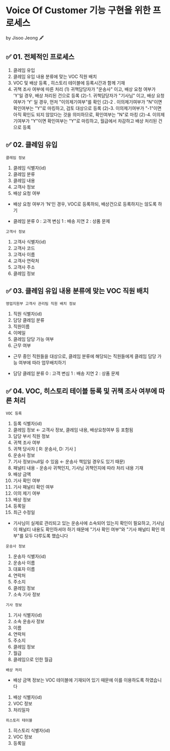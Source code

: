 ﻿
# Voice Of Customer 기능 구현을 위한 프로세스

by Jisoo Jeong 🖋

## ✅ 01. 전체적인 프로세스
1. 클레임 유입
2. 클레임 유입 내용 분류에 맞는 VOC 직원 배치
3. VOC 및 배상  등록 , 히스토리 테이블에 등록시간과 함께 기재
4. 귀책 조사 여부에 따른 처리
(1) 귀책담당자가 "운송사" 이고, 배상 요청 여부가 'Y'일 경우, 배상 처리된 건으로 등록
(2)-1. 귀책담당자가 "기사님" 이고, 배상 요청 여부가 'Y' 일 경우, 먼저 "이의제기여부"를 확인
(2)-2 . 이의제기여부가 "N"이면 확인여부는 "Y"로 마킹하고, 검토 대상으로 등록
(2)-3. 이의제기여부가 "-1"이면 아직 확인도 되지 않았다는 것을 의미하므로, 확인여부는 "N"로 마킹
(2)-4. 이의제기여부가 "Y"이면 확인여부는 "Y"로 마킹하고, 월급에서 차감하고 배상 처리된 건으로 등록


## ✅ 02. 클레임 유입
`클레임 정보`

1. 클레임 식별자(id)
2. 클레임 분류
3. 클레임 내용
4. 고객사 정보
5. 배상 요청 여부
- 배상 요청 여부가 'N'인 경우, VOC로 등록하되, 배상건으로 등록하지는 않도록 하기
* 클레임 분류
 0 : 고객 변심
1 : 배송 지연
2 : 상품 문제

`고객사 정보`
1.  고객사 식별자(id)
2.  고객사 코드
3. 고객사 이름
4. 고객사 연락처
5. 고객사 주소
6. 클레임 정보

## ✅ 03. 클레임 유입 내용 분류에 맞는 VOC 직원 배치
`영업지원부 고객사 관리팀 직원 배치 정보`

1. 직원 식별자(id)
2. 담당 클레임 분류
3. 직원이름
4. 이메일
5. 클레임 담당 가능 여부
6. 근무 여부

- 근무 중인 직원들을 대상으로, 클레임 분류에 해당되는 직원들에게 
클레임 담당 가능 여부에 따라 업무배치하기
* 담당 클레임 분류
 0 : 고객 변심
1 : 배송 지연
2 : 상품 문제


## ✅ 04. VOC, 히스토리 테이블 등록 및 귀책 조사 여부에 따른 처리

`VOC 등록`

1. 등록 식별자(id)
2. 클레임 정보 ← 고객사 정보, 클레임 내용, 배상요청여부 등 포함됨
3. 담당 부서 직원 정보
4. 귀책 조사 여부
5. 귀책 당사자 [ R: 운송사, D: 기사 ]
6. 운송사 정보
7. 기사 정보(null일 수 있음 ← 운송사 책임일 경우도 있기 때문)
8. 패널티 내용 - 운송사 귀책인지, 기사님 귀책인지에 따라 처리 내용 기재
9. 배상 금액
10. 기사 확인 여부
11. 기사 패널티 확인 여부
12. 이의 제기 여부
13. 배상 정보
14. 등록일
15. 최근 수정일
- 기사님이 실제로 관리되고 있는 운송사에 소속되어 있는지 확인이 필요하고, 기사님이 패널티 내용도 확인하셔야 하기 때문에 "기사 확인 여부"와 "기사 패널티 확인 여부"를 모두 다루도록 했습니다


`운송사 정보`
1. 운송자 식별자(id)
2. 운송사 이름
3. 대표자 이름
4. 연락처
5. 주소지
6. 클레임 정보
7. 소속 기사 정보

`기사 정보`

1. 기사 식별자(id)
2. 소속 운송사 정보
3. 이름
4. 연락처
5. 주소지
6. 클레임 정보
7. 월급
8. 클레임으로 인한 월급

`배상 처리`

- 배상 금액 정보는 VOC 테이블에 기재되어 있기 때문에 이를 이용하도록 하였습니다
1. 배상 식별자(id)
2. VOC 정보
3. 처리일자

`히스토리 테이블`

1.  히스토리 식별자(id)
2.  VOC 정보  
3.  등록일
